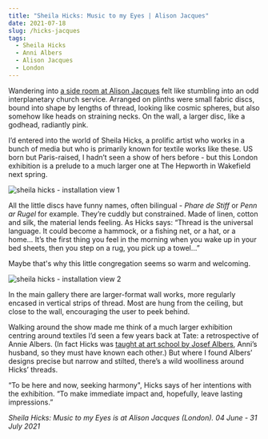 ```yaml
---
title: "Sheila Hicks: Music to my Eyes | Alison Jacques"
date: 2021-07-18
slug: /hicks-jacques
tags:
  - Sheila Hicks
  - Anni Albers
  - Alison Jacques
  - London
---
```


Wandering into [a side room at Alison Jacques](https://alisonjacques.com/exhibitions/music-to-my-eyes) felt like stumbling into an odd interplanetary church service. Arranged on plinths were small fabric discs, bound into shape by lengths of thread, looking like cosmic spheres, but also somehow like heads on straining necks. On the wall, a larger disc, like a godhead, radiantly pink.

I’d entered into the world of Sheila Hicks, a prolific artist who works in a bunch of media but who is primarily known for textile works like these. US born but Paris-raised, I hadn’t seen a show of hers before - but this London exhibition is a prelude to a much larger one at The Hepworth in Wakefield next spring.

![sheila hicks - installation view 1](/hicks-jacques-1.jpg)

All the little discs have funny names, often bilingual - *Phare de Stiff* or *Penn ar Rugel* for example. They’re cuddly but constrained. Made of linen, cotton and silk, the material lends feeling. As Hicks says: “Thread is the universal language. It could become a hammock, or a fishing net, or a hat, or a home… It’s the first thing you feel in the morning when you wake up in your bed sheets, then you step on a rug, you pick up a towel…”

Maybe that's why this little congregation seems so warm and welcoming.

![sheila hicks - installation view 2](/hicks-jacques-2.jpg)

In the main gallery there are larger-format wall works, more regularly encased in vertical strips of  thread. Most are hung from the ceiling, but close to the wall, encouraging the user to peek behind.

Walking around the show made me think of a much larger exhibition centring around textiles I’d seen a few years back at Tate: a retrospective of Annie Albers. (In fact Hicks was [taught at art school by Josef Albers](http://archive.boston.com/ae/theater_arts/articles/2010/11/14/sheila_hicks_50_years_at_the_addison_gallery_of_american_art_exhibits_an_artist_who_weaves_color_and_fiber_into_her_take_on_modernism/?page=full), Anni’s husband, so they must have known each other.) But where I found Albers’ designs precise but narrow and stilted, there’s a wild woolliness around Hicks’ threads.

“To be here and now, seeking harmony", Hicks says of her intentions with the exhibition. “To make immediate impact and, hopefully, leave lasting impressions.”

*Sheila Hicks: Music to my Eyes is at Alison Jacques (London). 04 June - 31 July 2021*
